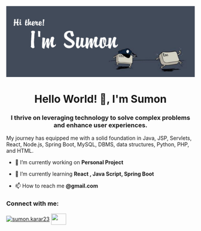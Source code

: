 <img src=https://github.com/sumonkarar/sumonkarar/blob/main/Sumon.jpg>
<h1 align="center">Hello World! 👋, I'm Sumon</h1>
<h3 align="center">I thrive on leveraging technology to solve complex problems and enhance user experiences. </h3>
My journey has equipped me with a solid foundation in Java, JSP, Servlets, React, Node.js, Spring Boot, MySQL, DBMS, data structures, Python, PHP, and HTML.

- 🔭 I’m currently working on **Personal Project**

- 🌱 I’m currently learning **React , Java Script, Spring Boot**

- 📫 How to reach me **@gmail.com**

<h3 align="left">Connect with me:</h3>
<p align="left">
<a href="https://instagram.com/aron.sumon.karar23" target="blank"><img align="center" src="https://raw.githubusercontent.com/rahuldkjain/github-profile-readme-generator/master/src/images/icons/Social/instagram.svg" alt="sumon.karar23" height="30" width="40" /></a>
<a href="https://www.leetcode.com/" target="blank"><img align="center" src="https://raw.githubusercontent.com/rahuldkjain/github-profile-readme-generator/master/src/images/icons/Social/leet-code.svg" alt="" height="30" width="40" /></a>
</p>
